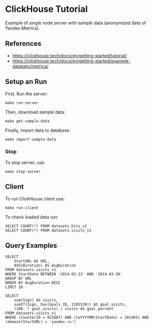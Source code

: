 # ClickHouse Tutorial

Example of single node server with sample data (anonymized data of Yandex.Metrica).

## References
* https://clickhouse.tech/docs/en/getting-started/tutorial/
* https://clickhouse.tech/docs/en/getting-started/example-datasets/metrica/

## Setup an Run
First, Run the server:
```
make run-server
```
Then, download sample data:
```
make get-sample-data
```
Finally, import data to database:
```
make import-sample-data
```

### Stop
To stop server, use:
```
make stop-server
```

## Client
To run ClickHouse client use:
```
make run-client
```

To check loaded data run:
```
SELECT COUNT(*) FROM datasets.hits_v1
SELECT COUNT(*) FROM datasets.visits_v1
```

## Query Examples
```
SELECT
    StartURL AS URL,
    AVG(Duration) AS AvgDuration
FROM datasets.visits_v1
WHERE StartDate BETWEEN '2014-03-23' AND '2014-03-30'
GROUP BY URL
ORDER BY AvgDuration DESC
LIMIT 10
```

```
SELECT
    sum(Sign) AS visits,
    sumIf(Sign, has(Goals.ID, 1105530)) AS goal_visits,
    (100. * goal_visits) / visits AS goal_percent
FROM datasets.visits_v1
WHERE (CounterID = 912887) AND (toYYYYMM(StartDate) = 201403) AND (domain(StartURL) = 'yandex.ru')
```